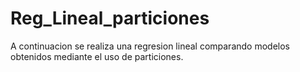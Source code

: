 # Reg_Lineal_particiones
A continuacion se realiza una regresion lineal comparando modelos obtenidos mediante el uso de particiones.
